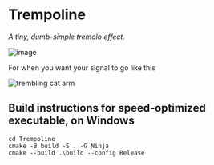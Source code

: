 # Trempoline

*A tiny, dumb-simple tremolo effect.*

![image](https://user-images.githubusercontent.com/22452178/185722674-f4feaa65-3ac6-4c54-bbef-4c9fe0caf814.png)


For when you want your signal to go like this

![trembling cat arm](https://media.giphy.com/media/fDZ7ZkuKvk1Rm/giphy.gif)


## Build instructions for speed-optimized executable, on Windows
```
cd Trempoline
cmake -B build -S . -G Ninja
cmake --build .\build --config Release
```
